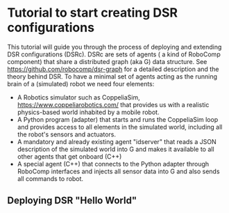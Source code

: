# Tutorial to start creating DSR configurations

This tutorial will guide you through the process of deploying and extending DSR configurations (DSRc). DSRc are sets of agents ( a kind of RoboComp component) that share a distributed graph (aka G) data structure. See https://github.com/robocomp/dsr-graph for a detailed description and the theory behind DSR. To have a minimal set of agents acting as the running brain of a (simulated) robot we need four elements:

* A Robotics simulator such as CoppeliaSim, https://www.coppeliarobotics.com/ that provides us with a realistic physics-based world inhabited by a mobile robot.
* A Python program (adapter) that starts and runs the CoppeliaSim loop and provides access to all elements in the simulated world, including all the robot's sensors and actuators.
* A mandatory and already existing agent "idserver" that reads a JSON description of the simulated world into G and makes it available to all other agents that get onboard (C++)
* A special agent (C++) that connects to the Python adapter through RoboComp interfaces and injects all sensor data into G and also sends all commands to robot.


## Deploying DSR "Hello World"

